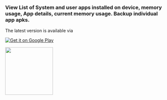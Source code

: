 ### View List of System and user apps installed on device, memory usage, App details, current memory usage. Backup individual app apks. 

The latest version is available via

[![Get it on Google Play](https://play.google.com/intl/en_us/badges/images/badge_new.png)](https://play.google.com/store/apps/details?id=io.github.visnkmr.teave)

[<img src="https://images-na.ssl-images-amazon.com/images/G/01/mobile-apps/devportal2/res/images/amazon-appstore-badge-english-white.png" data-canonical-src="" alt-text="" width="153" />](https://www.amazon.com/Vishnu-N-K-Applist-InfoManager/dp/B07FKQYFK4)
